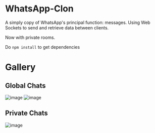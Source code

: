 # WhatsApp-Clon
A simply copy of WhatsApp's principal function: messages. Using Web Sockets to send and retrieve data between clients.

Now with private rooms.


Do `npm install` to get dependencies


# Gallery
## Global Chats
![image](https://user-images.githubusercontent.com/51482182/220611145-8c982c32-83a0-47bb-abde-ee4f3c28a49f.png)
![image](https://user-images.githubusercontent.com/51482182/220611296-1006bb89-803a-4437-a7ee-48fcd148b2e9.png)

## Private Chats
![image](https://user-images.githubusercontent.com/51482182/220611745-abc43c14-6810-402b-bf57-ea73b40a29f4.png)

